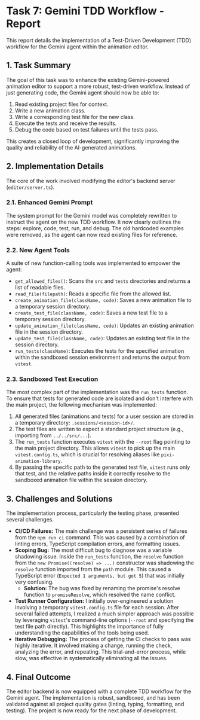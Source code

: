 # Task 7: Gemini TDD Workflow - Report

This report details the implementation of a Test-Driven Development (TDD) workflow for the Gemini agent within the animation editor.

## 1. Task Summary

The goal of this task was to enhance the existing Gemini-powered animation editor to support a more robust, test-driven workflow. Instead of just generating code, the Gemini agent should now be able to:

1.  Read existing project files for context.
2.  Write a new animation class.
3.  Write a corresponding test file for the new class.
4.  Execute the tests and receive the results.
5.  Debug the code based on test failures until the tests pass.

This creates a closed loop of development, significantly improving the quality and reliability of the AI-generated animations.

## 2. Implementation Details

The core of the work involved modifying the editor's backend server (`editor/server.ts`).

### 2.1. Enhanced Gemini Prompt

The system prompt for the Gemini model was completely rewritten to instruct the agent on the new TDD workflow. It now clearly outlines the steps: explore, code, test, run, and debug. The old hardcoded examples were removed, as the agent can now read existing files for reference.

### 2.2. New Agent Tools

A suite of new function-calling tools was implemented to empower the agent:

*   `get_allowed_files()`: Scans the `src` and `tests` directories and returns a list of readable files.
*   `read_file(filepath)`: Reads a specific file from the allowed list.
*   `create_animation_file(className, code)`: Saves a new animation file to a temporary session directory.
*   `create_test_file(className, code)`: Saves a new test file to a temporary session directory.
*   `update_animation_file(className, code)`: Updates an existing animation file in the session directory.
*   `update_test_file(className, code)`: Updates an existing test file in the session directory.
*   `run_tests(className)`: Executes the tests for the specified animation within the sandboxed session environment and returns the output from `vitest`.

### 2.3. Sandboxed Test Execution

The most complex part of the implementation was the `run_tests` function. To ensure that tests for generated code are isolated and don't interfere with the main project, the following mechanism was implemented:

1.  All generated files (animations and tests) for a user session are stored in a temporary directory: `.sessions/<session-id>/`.
2.  The test files are written to expect a standard project structure (e.g., importing from `../../src/...`).
3.  The `run_tests` function executes `vitest` with the `--root` flag pointing to the main project directory. This allows `vitest` to pick up the main `vitest.config.ts`, which is crucial for resolving aliases like `pixi-animation-library`.
4.  By passing the specific path to the generated test file, `vitest` runs only that test, and the relative paths inside it correctly resolve to the sandboxed animation file within the session directory.

## 3. Challenges and Solutions

The implementation process, particularly the testing phase, presented several challenges.

*   **CI/CD Failures:** The main challenge was a persistent series of failures from the `npm run ci` command. This was caused by a combination of linting errors, TypeScript compilation errors, and formatting issues.
*   **Scoping Bug:** The most difficult bug to diagnose was a variable shadowing issue. Inside the `run_tests` function, the `resolve` function from the `new Promise((resolve) => ...)` constructor was shadowing the `resolve` function imported from the `path` module. This caused a TypeScript error (`Expected 1 arguments, but got 5`) that was initially very confusing.
    *   **Solution:** The bug was fixed by renaming the promise's resolve function to `promiseResolve`, which resolved the name conflict.
*   **Test Runner Configuration:** I initially over-engineered a solution involving a temporary `vitest.config.ts` file for each session. After several failed attempts, I realized a much simpler approach was possible by leveraging `vitest`'s command-line options (`--root` and specifying the test file path directly). This highlights the importance of fully understanding the capabilities of the tools being used.
*   **Iterative Debugging:** The process of getting the CI checks to pass was highly iterative. It involved making a change, running the check, analyzing the error, and repeating. This trial-and-error process, while slow, was effective in systematically eliminating all the issues.

## 4. Final Outcome

The editor backend is now equipped with a complete TDD workflow for the Gemini agent. The implementation is robust, sandboxed, and has been validated against all project quality gates (linting, typing, formatting, and testing). The project is now ready for the next phase of development.
